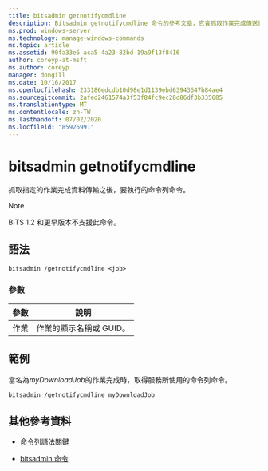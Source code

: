 ```yaml
---
title: bitsadmin getnotifycmdline
description: Bitsadmin getnotifycmdline 命令的參考文章，它會抓取作業完成傳送資料時所執行的命令列命令。
ms.prod: windows-server
ms.technology: manage-windows-commands
ms.topic: article
ms.assetid: 90fa33e6-aca5-4a23-82bd-19a9f13f8416
author: coreyp-at-msft
ms.author: coreyp
manager: dongill
ms.date: 10/16/2017
ms.openlocfilehash: 233186edcdb10d98e1d1139ebd63943647b84ae4
ms.sourcegitcommit: 2afed2461574a3f53f84fc9ec28d86df3b335685
ms.translationtype: MT
ms.contentlocale: zh-TW
ms.lasthandoff: 07/02/2020
ms.locfileid: "85926991"
---
```

# <a name="bitsadmin-getnotifycmdline"></a>bitsadmin getnotifycmdline

抓取指定的作業完成資料傳輸之後，要執行的命令列命令。

> [!NOTE]
> BITS 1.2 和更早版本不支援此命令。

## <a name="syntax"></a>語法

```
bitsadmin /getnotifycmdline <job>
```

### <a name="parameters"></a>參數

| 參數 | 說明 |
| -------------- | -------------- |
| 作業 | 作業的顯示名稱或 GUID。 |

## <a name="examples"></a>範例

當名為*myDownloadJob*的作業完成時，取得服務所使用的命令列命令。

```
bitsadmin /getnotifycmdline myDownloadJob
```

## <a name="additional-references"></a>其他參考資料

- [命令列語法關鍵](command-line-syntax-key.md)

- [bitsadmin 命令](bitsadmin.md)
